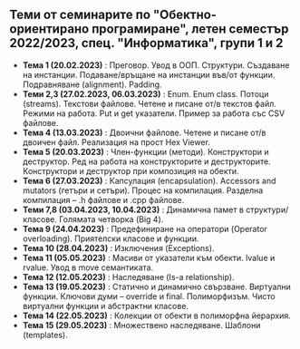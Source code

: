 ## Теми от семинарите по "Обектно-ориентирано програмиране", летен семестър 2022/2023, спец. "Информатика", групи 1 и 2 ##

- **Тема 1 (20.02.2023)** : Преговор. Увод в ООП. Структури. Създаване на инстанции. Подаване/връщане на инстанции във/от функции. Подравняване (alignment). Padding.  
- **Теми 2,3 (27.02.2023, 06.03.2023)** : Enum. Enum class. Потоци (streams). Текстови файлове. Четене и писане от/в текстов файл. Режими на работа. Put и get указатели. Пример за работа със CSV файлове.  
- **Тема 4 (13.03.2023)** : Двоични файлове. Четене и писане от/в двоичен файл. Реализация на прост Hex Viewer.  
- **Тема 5 (20.03.2023)** : Член-функции (методи). Конструктори и деструктор. Ред на работа на конструкторите и деструкторите. Конструктори и деструктор при композиция на обекти.  
- **Тема 6 (27.03.2023)** : Капсулация (encapsulation). Accessors and mutators (гетъри и сетъри). Процес на компилация. Разделна компилация – .h файлове и .cpp файлове.  
- **Теми 7,8 (03.04.2023, 10.04.2023)** : Динамична памет в структури/класове. Голямата четворка (Big 4).  
- **Тема 9 (24.04.2023)** : Предефиниране на оператори (Operator overloading). Приятелски класове и функции.  
- **Тема 10 (28.04.2023)** : Изключения (Exceptions).  
- **Тема 11 (05.05.2023)** : Масиви от указатели към обекти. lvalue и rvalue. Увод в move семантиката.  
- **Тема 12 (12.05.2023)** : Наследяване (Is-a relationship).
- **Тема 13 (19.05.2023)** : Статично и динамично свързване. Виртуални функции. Ключови думи – override и final. Полиморфизъм. Чисто виртуални функции и абстрактни класове.  
- **Тема 14 (22.05.2023)** : Колекции от обекти в полиморфна йерархия.  
- **Тема 15 (29.05.2023)** : Множествено наследяване. Шаблони (templates).  
